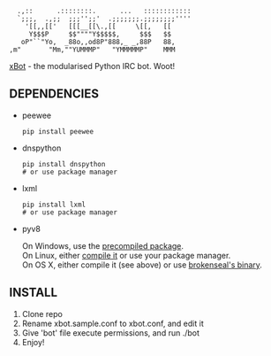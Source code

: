 ```
  .,::      .::::::::.      ...   ::::::::::::
  `;;;,  .,;;  ;;;'';;'  .;;;;;;;.;;;;;;;;''''
    '[[,,[['   [[[__[[\.,[[     \[[,   [[     
     Y$$$P     $$""""Y$$$$$,     $$$   $$     
   oP"``"Yo,  _88o,,od8P"888,_ _,88P   88,    
,m"       "Mm,""YUMMMP"   "YMMMMMP"    MMM    
```


[xBot](//github.com/milosivanovic/xbot) - the modularised Python IRC bot. Woot!

## DEPENDENCIES

 - peewee
   
   ```
   pip install peewee
   ```

- dnspython
   
   ```
   pip install dnspython
   # or use package manager
   ```

 - lxml
   
   ```
   pip install lxml
   # or use package manager
   ```

 - pyv8
   
   On Windows, use the [precompiled package](https://code.google.com/p/pyv8/downloads/list).  
   On Linux, either [compile it](https://code.google.com/p/pyv8/wiki/HowToBuild) or use your package manager.  
   On OS X, either compile it (see above) or use [brokenseal's binary](https://github.com/brokenseal/PyV8-OS-X).


## INSTALL

1. Clone repo
2. Rename xbot.sample.conf to xbot.conf, and edit it
3. Give 'bot' file execute permissions, and run ./bot
4. Enjoy!